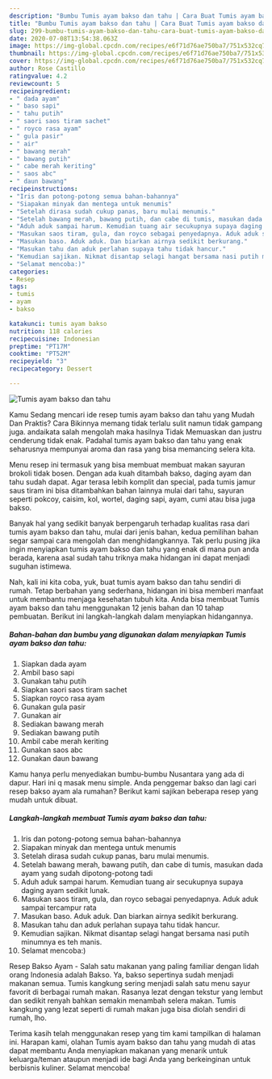 ```yaml
---
description: "Bumbu Tumis ayam bakso dan tahu | Cara Buat Tumis ayam bakso dan tahu Yang Sedap"
title: "Bumbu Tumis ayam bakso dan tahu | Cara Buat Tumis ayam bakso dan tahu Yang Sedap"
slug: 299-bumbu-tumis-ayam-bakso-dan-tahu-cara-buat-tumis-ayam-bakso-dan-tahu-yang-sedap
date: 2020-07-08T13:54:38.063Z
image: https://img-global.cpcdn.com/recipes/e6f71d76ae750ba7/751x532cq70/tumis-ayam-bakso-dan-tahu-foto-resep-utama.jpg
thumbnail: https://img-global.cpcdn.com/recipes/e6f71d76ae750ba7/751x532cq70/tumis-ayam-bakso-dan-tahu-foto-resep-utama.jpg
cover: https://img-global.cpcdn.com/recipes/e6f71d76ae750ba7/751x532cq70/tumis-ayam-bakso-dan-tahu-foto-resep-utama.jpg
author: Rose Castillo
ratingvalue: 4.2
reviewcount: 5
recipeingredient:
- " dada ayam"
- " baso sapi"
- " tahu putih"
- " saori saos tiram sachet"
- " royco rasa ayam"
- " gula pasir"
- " air"
- " bawang merah"
- " bawang putih"
- " cabe merah keriting"
- " saos abc"
- " daun bawang"
recipeinstructions:
- "Iris dan potong-potong semua bahan-bahannya"
- "Siapakan minyak dan mentega untuk menumis"
- "Setelah dirasa sudah cukup panas, baru mulai menumis."
- "Setelah bawang merah, bawang putih, dan cabe di tumis, masukan dada ayam yang sudah dipotong-potong tadi"
- "Aduh aduk sampai harum. Kemudian tuang air secukupnya supaya daging ayam sedikit lunak."
- "Masukan saos tiram, gula, dan royco sebagai penyedapnya. Aduk aduk sampai tercampur rata"
- "Masukan baso. Aduk aduk. Dan biarkan airnya sedikit berkurang."
- "Masukan tahu dan aduk perlahan supaya tahu tidak hancur."
- "Kemudian sajikan. Nikmat disantap selagi hangat bersama nasi putih minumnya es teh manis."
- "Selamat mencoba:)"
categories:
- Resep
tags:
- tumis
- ayam
- bakso

katakunci: tumis ayam bakso 
nutrition: 118 calories
recipecuisine: Indonesian
preptime: "PT17M"
cooktime: "PT52M"
recipeyield: "3"
recipecategory: Dessert

---
```



![Tumis ayam bakso dan tahu](https://img-global.cpcdn.com/recipes/e6f71d76ae750ba7/751x532cq70/tumis-ayam-bakso-dan-tahu-foto-resep-utama.jpg)

Kamu Sedang mencari ide resep tumis ayam bakso dan tahu yang Mudah Dan Praktis? Cara Bikinnya memang tidak terlalu sulit namun tidak gampang juga. andaikata salah mengolah maka hasilnya Tidak Memuaskan dan justru cenderung tidak enak. Padahal tumis ayam bakso dan tahu yang enak seharusnya mempunyai aroma dan rasa yang bisa memancing selera kita.

Menu resep ini termasuk yang bisa membuat membuat makan sayuran brokoli tidak bosen. Dengan ada kuah ditambah bakso, daging ayam dan tahu sudah dapat. Agar terasa lebih komplit dan special, pada tumis jamur saus tiram ini bisa ditambahkan bahan lainnya mulai dari tahu, sayuran seperti pokcoy, caisim, kol, wortel, daging sapi, ayam, cumi atau bisa juga bakso.

Banyak hal yang sedikit banyak berpengaruh terhadap kualitas rasa dari tumis ayam bakso dan tahu, mulai dari jenis bahan, kedua pemilihan bahan segar sampai cara mengolah dan menghidangkannya. Tak perlu pusing jika ingin menyiapkan tumis ayam bakso dan tahu yang enak di mana pun anda berada, karena asal sudah tahu triknya maka hidangan ini dapat menjadi suguhan istimewa.


Nah, kali ini kita coba, yuk, buat tumis ayam bakso dan tahu sendiri di rumah. Tetap berbahan yang sederhana, hidangan ini bisa memberi manfaat untuk membantu menjaga kesehatan tubuh kita. Anda bisa membuat Tumis ayam bakso dan tahu menggunakan 12 jenis bahan dan 10 tahap pembuatan. Berikut ini langkah-langkah dalam menyiapkan hidangannya.

<!--inarticleads1-->

##### Bahan-bahan dan bumbu yang digunakan dalam menyiapkan Tumis ayam bakso dan tahu:

1. Siapkan  dada ayam
1. Ambil  baso sapi
1. Gunakan  tahu putih
1. Siapkan  saori saos tiram sachet
1. Siapkan  royco rasa ayam
1. Gunakan  gula pasir
1. Gunakan  air
1. Sediakan  bawang merah
1. Sediakan  bawang putih
1. Ambil  cabe merah keriting
1. Gunakan  saos abc
1. Gunakan  daun bawang


Kamu hanya perlu menyediakan bumbu-bumbu Nusantara yang ada di dapur. Hari ini q masak menu simple. Anda penggemar bakso dan lagi cari resep bakso ayam ala rumahan? Berikut kami sajikan beberapa resep yang mudah untuk dibuat. 

<!--inarticleads2-->

##### Langkah-langkah membuat Tumis ayam bakso dan tahu:

1. Iris dan potong-potong semua bahan-bahannya
1. Siapakan minyak dan mentega untuk menumis
1. Setelah dirasa sudah cukup panas, baru mulai menumis.
1. Setelah bawang merah, bawang putih, dan cabe di tumis, masukan dada ayam yang sudah dipotong-potong tadi
1. Aduh aduk sampai harum. Kemudian tuang air secukupnya supaya daging ayam sedikit lunak.
1. Masukan saos tiram, gula, dan royco sebagai penyedapnya. Aduk aduk sampai tercampur rata
1. Masukan baso. Aduk aduk. Dan biarkan airnya sedikit berkurang.
1. Masukan tahu dan aduk perlahan supaya tahu tidak hancur.
1. Kemudian sajikan. Nikmat disantap selagi hangat bersama nasi putih minumnya es teh manis.
1. Selamat mencoba:)


Resep Bakso Ayam - Salah satu makanan yang paling familiar dengan lidah orang Indonesia adalah Bakso. Ya, bakso sepertinya sudah menjadi makanan semua. Tumis kangkung sering menjadi salah satu menu sayur favorit di berbagai rumah makan. Rasanya lezat dengan tekstur yang lembut dan sedikit renyah bahkan semakin menambah selera makan. Tumis kangkung yang lezat seperti di rumah makan juga bisa diolah sendiri di rumah, lho. 

Terima kasih telah menggunakan resep yang tim kami tampilkan di halaman ini. Harapan kami, olahan Tumis ayam bakso dan tahu yang mudah di atas dapat membantu Anda menyiapkan makanan yang menarik untuk keluarga/teman ataupun menjadi ide bagi Anda yang berkeinginan untuk berbisnis kuliner. Selamat mencoba!
